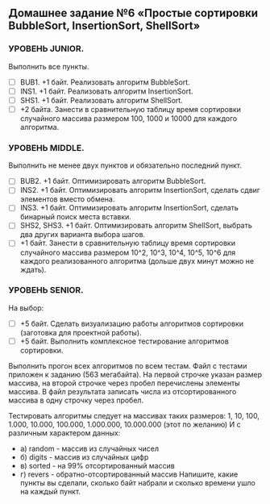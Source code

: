## Домашнее задание №6 «Простые сортировки BubbleSort, InsertionSort, ShellSort»

### УРОВЕНЬ JUNIOR.
Выполнить все пункты.
- [ ] BUB1. +1 байт. Реализовать алгоритм BubbleSort.
- [ ] INS1. +1 байт. Реализовать алгоритм InsertionSort.
- [ ] SHS1. +1 байт. Реализовать алгоритм ShellSort.
- [ ] +2 байта. Занести в сравнительную таблицу время сортировки случайного массива размером 100, 1000 и 10000 для каждого алгоритма.

### УРОВЕНЬ MIDDLE.
Выполнить не менее двух пунктов и обязательно последний пункт.
- [ ] BUB2. +1 байт. Оптимизировать алгоритм BubbleSort.
- [ ] INS2. +1 байт. Оптимизировать алгоритм InsertionSort, сделать сдвиг элементов вместо обмена.
- [ ] INS3. +1 байт. Оптимизировать алгоритм InsertionSort, сделать бинарный поиск места вставки.
- [ ] SHS2, SHS3. +1 байт. Оптимизировать алгоритм ShellSort, выбрать два других варианта выбора шагов.
- [ ] +1 байт. Занести в сравнительную таблицу время сортировки случайного массива размером 10^2, 10^3, 10^4, 10^5, 10^6 для каждого реализованного алгоритма (дольше двух минут можно не ждать).

### УРОВЕНЬ SENIOR.
На выбор:
- [ ] +5 байт. Сделать визуализацию работы алгоритмов сортировки (заготовка для проектной работы).
- [ ] +5 байт. Выполнить комплексное тестирование алгоритмов сортировки.

Выполнить прогон всех алгоритмов по всем тестам.
Файл с тестами приложен к заданию (563 мегабайта).
На первой строчке указан размер массива, на второй строчке через пробел перечислены элементы массива.
В файл результата записать числа из отсортированного массива в одну строчку через пробел.

Тестировать алгоритмы следует на массивах таких размеров:
1, 10, 100, 1.000, 10.000, 100.000, 1.000.000, 10.000.000 (этот по желанию)
И с различным характером данных:
- а) random - массив из случайных чисел
- б) digits - массив из случайных цифр
- в) sorted - на 99% отсортированный массив
- г) revers - обратно-отсортированный массив
Напишите, какие пункты вы сделали, сколько байт набрали и сколько времени ушло на каждый пункт.

